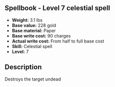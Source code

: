 ## Spellbook - Level 7 celestial spell
- **Weight:** 3.1 lbs
- **Base value:** 228 gold
- **Base material:** Paper
- **Base write cost:** 90 charges
- **Actual write cost:** From half to full base cost
- **Skill:** Celestial spell
- **Level:** 7
## Description
Destroys the target undead
